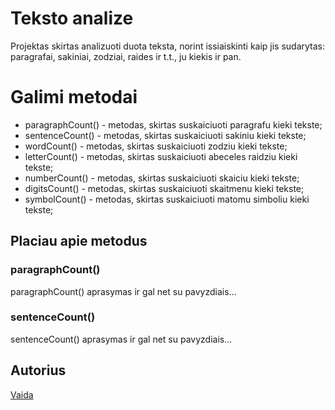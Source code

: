 # Teksto analize

Projektas skirtas analizuoti duota teksta, norint issiaiskinti kaip jis sudarytas: paragrafai, sakiniai, zodziai, raides ir t.t., ju kiekis ir pan.

# Galimi metodai
- paragraphCount() - metodas, skirtas suskaiciuoti paragrafu kieki tekste;
- sentenceCount() - metodas, skirtas suskaiciuoti sakiniu kieki tekste;
- wordCount() - metodas, skirtas suskaiciuoti zodziu kieki tekste;
- letterCount() - metodas, skirtas suskaiciuoti abeceles raidziu kieki tekste;
- numberCount() - metodas, skirtas suskaiciuoti skaiciu kieki tekste;
- digitsCount() - metodas, skirtas suskaiciuoti skaitmenu kieki tekste;
- symbolCount() - metodas, skirtas suskaiciuoti matomu simboliu kieki tekste;

## Placiau apie metodus

### paragraphCount()

paragraphCount() aprasymas ir gal net su pavyzdiais...

### sentenceCount()

sentenceCount() aprasymas ir gal net su pavyzdiais...

## Autorius

[Vaida](https://github.com/VaidaEG)
